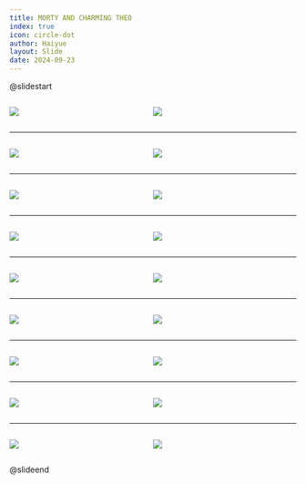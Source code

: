 ```yaml
---
title: MORTY AND CHARMING THEO
index: true
icon: circle-dot
author: Haiyue
layout: Slide
date: 2024-09-23
---
```

 
@slidestart

<div style="display:flex">
<div style="flex:1">

![](/reading/english/Level-R/MORTY%20AND%20CHARMING%20THEO/001.webp)
</div>
<div style="flex:1">

![](/reading/english/Level-R/MORTY%20AND%20CHARMING%20THEO/002.webp)
</div>
</div>

---

<div style="display:flex">
<div style="flex:1">

![](/reading/english/Level-R/MORTY%20AND%20CHARMING%20THEO/003.webp)
</div>
<div style="flex:1">

![](/reading/english/Level-R/MORTY%20AND%20CHARMING%20THEO/004.webp)
</div>
</div>

---

<div style="display:flex">
<div style="flex:1">

![](/reading/english/Level-R/MORTY%20AND%20CHARMING%20THEO/005.webp)
</div>
<div style="flex:1">

![](/reading/english/Level-R/MORTY%20AND%20CHARMING%20THEO/006.webp)
</div>
</div>

---

<div style="display:flex">
<div style="flex:1">

![](/reading/english/Level-R/MORTY%20AND%20CHARMING%20THEO/007.webp)
</div>
<div style="flex:1">

![](/reading/english/Level-R/MORTY%20AND%20CHARMING%20THEO/008.webp)
</div>
</div>

---

<div style="display:flex">
<div style="flex:1">

![](/reading/english/Level-R/MORTY%20AND%20CHARMING%20THEO/009.webp)
</div>
<div style="flex:1">

![](/reading/english/Level-R/MORTY%20AND%20CHARMING%20THEO/010.webp)
</div>
</div>

---

<div style="display:flex">
<div style="flex:1">

![](/reading/english/Level-R/MORTY%20AND%20CHARMING%20THEO/011.webp)
</div>
<div style="flex:1">

![](/reading/english/Level-R/MORTY%20AND%20CHARMING%20THEO/012.webp)
</div>
</div>

---

<div style="display:flex">
<div style="flex:1">

![](/reading/english/Level-R/MORTY%20AND%20CHARMING%20THEO/013.webp)
</div>
<div style="flex:1">

![](/reading/english/Level-R/MORTY%20AND%20CHARMING%20THEO/014.webp)
</div>
</div>

---

<div style="display:flex">
<div style="flex:1">

![](/reading/english/Level-R/MORTY%20AND%20CHARMING%20THEO/015.webp)
</div>
<div style="flex:1">

![](/reading/english/Level-R/MORTY%20AND%20CHARMING%20THEO/016.webp)
</div>
</div>

---

<div style="display:flex">
<div style="flex:1">

![](/reading/english/Level-R/MORTY%20AND%20CHARMING%20THEO/017.webp)
</div>
<div style="flex:1">

![](/reading/english/Level-R/MORTY%20AND%20CHARMING%20THEO/018.webp)
</div>
</div>

@slideend